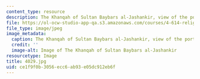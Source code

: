 ```yaml
---
content_type: resource
description: The Khanqah of Sultan Baybars al-Jashankir, view of the portal.
file: https://ol-ocw-studio-app-qa.s3.amazonaws.com/courses/4-614-religious-architecture-and-islamic-cultures-fall-2002/ce1f9f0b3056ecc6ab93e05dc912eb6f_4029.jpg
file_type: image/jpeg
image_metadata:
  caption: The Khanqah of Sultan Baybars al-Jashankir, view of the portal.
  credit: ''
  image-alt: Image of The Khanqah of Sultan Baybars al-Jashankir
resourcetype: Image
title: 4029.jpg
uid: ce1f9f0b-3056-ecc6-ab93-e05dc912eb6f
---
```

